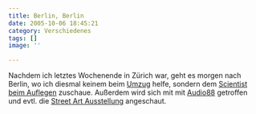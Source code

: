 ```yaml
---
title: Berlin, Berlin
date: 2005-10-06 18:45:21
category: Verschiedenes
tags: []
image: ''

---
```


Nachdem ich letztes Wochenende in Zürich war, geht es morgen nach Berlin, wo ich diesmal keinem beim [Umzug](http://www.misantropolis.de/home.php?ID=375) helfe, sondern dem [Scientist beim Auflegen](http://www.hiphop.de/de/home.cfm?p=490&hiphop-events-termine-veranstaltung-dates) zuschaue. Außerdem wird sich mit mit [Audio88](http://www.audio88.de/) getroffen und evtl. die [Street Art Ausstellung](http://www.backjumps.org/li2_pr.html) angeschaut.
